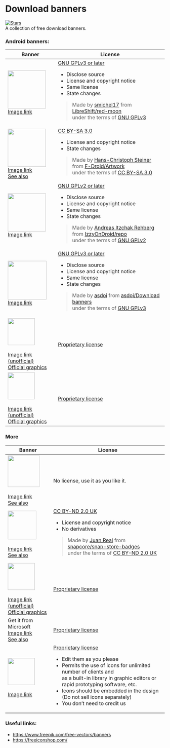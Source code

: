 # Download banners
[![Stars](https://img.shields.io/badge/dynamic/json.svg?style=social&label=Stars&url=https://gitlab.com/api/v4/projects/19517636&query=star_count&logo=gitlab)]()  
A collection of free download banners.

### Android banners:

| Banner | License |
|---|---|
| <img src="https://raw.githubusercontent.com/LibreShift/red-moon/master/art/direct-apk-download.png" height="120"><br><a href="https://raw.githubusercontent.com/LibreShift/red-moon/master/art/direct-apk-download.png">Image link</a>|<a href="https://choosealicense.com/licenses/gpl-3.0/">GNU GPLv3 or later</a><br><ul><li>Disclose source</li><li>License and copyright notice</li><li>Same license</li><li>State changes</li></ul><blockquote>Made by <a href="https://github.com/smichel17">smichel17</a> from <a href="https://github.com/LibreShift/red-moon">LibreShift/red-moon</a><br>under the terms of <a href="https://www.gnu.org/licenses/gpl-3.0.txt">GNU GPLv3</a></blockquote>|
| <img src="https://gitlab.com/fdroid/artwork/-/raw/master/badge/get-it-on-en.svg?inline=false" height="120"><br><a href="https://gitlab.com/fdroid/artwork/-/blob/master/badge/get-it-on-en.svg">Image link</a><br><a href="https://gitlab.com/fdroid/artwork/-/tree/master/badge">See also</a>|<a href="https://creativecommons.org/licenses/by-sa/3.0/">CC BY-SA 3.0</a><br><ul><li>License and copyright notice</li><li>State changes</li></ul><blockquote>Made by <a href="https://gitlab.com/eighthave">Hans-Christoph Steiner</a> from <a href="https://gitlab.com/fdroid/artwork">F-Droid/Artwork</a><br>under the terms of <a href="https://creativecommons.org/licenses/by-sa/3.0/">CC BY-SA 3.0</a></blockquote>|
| <img src="https://gitlab.com/IzzyOnDroid/repo/-/raw/master/assets/IzzyOnDroid.png?inline=false" height="120"><br><a href="https://gitlab.com/IzzyOnDroid/repo/-/blob/master/assets/IzzyOnDroid.png">Image link</a>|<a href="https://choosealicense.com/licenses/gpl-2.0/">GNU GPLv2 or later</a><br><ul><li>Disclose source</li><li>License and copyright notice</li><li>Same license</li><li>State changes</li></ul><blockquote>Made by <a href="https://gitlab.com/IzzySoft">Andreas Itzchak Rehberg</a> from <a href="https://gitlab.com/IzzyOnDroid/repo">IzzyOnDroid/repo</a><br>under the terms of <a href="https://www.gnu.org/licenses/old-licenses/gpl-2.0.txt">GNU GPLv2</a></blockquote>|
| <img src="https://gitlab.com/asdoi/download-banners/-/raw/master/custom%20badges/apkmirror/download-on-apkmirror.png?inline=false" height="122"><br><a href="https://gitlab.com/asdoi/download-banners/-/blob/master/custom%20badges/apkmirror/download-on-apkmirror.png">Image link</a>|<a href="https://choosealicense.com/licenses/gpl-3.0/">GNU GPLv3 or later</a><br><ul><li>Disclose source</li><li>License and copyright notice</li><li>Same license</li><li>State changes</li></ul><blockquote>Made by <a href="https://gitlab.com/asdoi">asdoi</a> from <a href="https://gitlab.com/asdoi/download-banners">asdoi/Download banners</a><br>under the terms of <a href="https://www.gnu.org/licenses/gpl-3.0.txt">GNU GPLv3</a></blockquote>|
| <img src="https://gitlab.com/asdoi/download-banners/-/raw/master/freeiconshop.com/google-play-badge.svg?inline=false" height="85"><br><br><a href="https://freeiconshop.com/icon/get-it-on-play-store-button/">Image link (unofficial)</a><br><a href="https://play.google.com/intl/en_us/badges/">Official graphics</a> | <a href="https://play.google.com/intl/en_us/badges/">Proprietary license</a> |
| <img src="https://gitlab.com/asdoi/download-banners/-/raw/master/freeiconshop.com/amazon-badge.svg?inline=false" height="85"><br><br><a href="https://freeiconshop.com/icon/available-on-amazon-button/">Image link (unofficial)</a><br><a href="https://developer.amazon.com/support/legal/tuabg">Official graphics</a> | <a href="https://developer.amazon.com/support/legal/tuabg#Requirements">Proprietary license</a> |

### More

| Banner | License |
|---|---|
| <img src="https://flathub.org/assets/badges/flathub-badge-en.svg" height="100"><br><br><a href="https://flathub.org/assets/badges/flathub-badge-en.svg">Image link</a><br><a href="https://flathub.org/badges">See also</a>|No license, use it as you like it.|
| <img src="https://github.com/snapcore/snap-store-badges/raw/master/EN/%5BEN%5D-snap-store-black-uneditable.svg" height="90"><br><br><a href="https://github.com/snapcore/snap-store-badges/blob/master/EN/%5BEN%5D-snap-store-black-uneditable.svg">Image link</a><br><a href="https://github.com/snapcore/snap-store-badges">See also</a>|<a href="https://creativecommons.org/licenses/by-nd/2.0/uk/">CC BY-ND 2.0 UK</a><br><ul><li>License and copyright notice</li><li>No derivatives</li></ul><blockquote>Made by <a href="https://github.com/therealjuan">Juan Real</a> from <a href="https://github.com/snapcore/snap-store-badges">snapcore/snap-store-badges</a><br>under the terms of <a href="https://creativecommons.org/licenses/by-nd/2.0/uk/">CC BY-ND 2.0 UK</a></blockquote>|
| <img src="https://gitlab.com/asdoi/download-banners/-/raw/master/freeiconshop.com/app-store-badge.svg?inline=false" height="85"><br><br><a href="https://freeiconshop.com/icon/available-on-app-store-button/">Image link (unofficial)</a><br><a href="https://developer.apple.com/app-store/marketing/guidelines/#section-badges">Official graphics</a> | <a href="https://developer.apple.com/app-store/marketing/guidelines/">Proprietary license</a> |
| Get it from Microsoft<br><a href="https://developer.microsoft.com/en-us/store/badges/images/English_get-it-from-MS.png">Image link</a><br><a href="https://developer.microsoft.com/en-us/store/badges/">See also</a> | <a href="https://go.microsoft.com/fwlink/p/?LinkId=529769">Proprietary license</a> |
| <img src="https://gitlab.com/asdoi/download-banners/-/raw/master/freeiconshop.com/windows-badge.svg?inline=false" height="85"><br><br><a href="https://freeiconshop.com/icon/get-it-on-windows-store-button/">Image link</a>|<a href="https://freeiconshop.com/icon-shop-license/">Proprietary license</a><br><ul><li>Edit them as you please</li><li>Permits the use of icons for unlimited number of clients and<br>as a built-in library in graphic editors or rapid prototyping software, etc.</li><li>Icons should be embedded in the design (Do not sell icons separately)</li><li>You don’t need to credit us</li></ul>|

### Useful links:
 - https://www.freepik.com/free-vectors/banners
 - https://freeiconshop.com/
